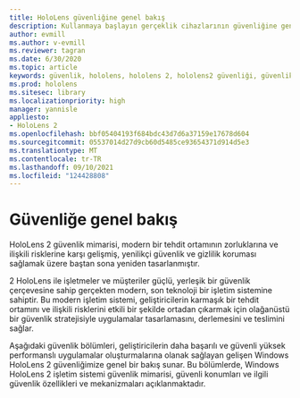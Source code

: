 ```yaml
---
title: HoloLens güvenliğine genel bakış
description: Kullanmaya başlayın gerçeklik cihazlarının güvenliğine genel HoloLens genel bakış sunar.
author: evmill
ms.author: v-evmill
ms.reviewer: tagran
ms.date: 6/30/2020
ms.topic: article
keywords: güvenlik, hololens, hololens 2, hololens2 güvenliği, güvenlik genel bakış
ms.prod: hololens
ms.sitesec: library
ms.localizationpriority: high
manager: yannisle
appliesto:
- HoloLens 2
ms.openlocfilehash: bbf05404193f684bdc43d7d6a37159e17678d604
ms.sourcegitcommit: 05537014d27d9cb60d5485ce93654371d914d5e3
ms.translationtype: MT
ms.contentlocale: tr-TR
ms.lasthandoff: 09/10/2021
ms.locfileid: "124428808"
---
```

# <a name="security-overview"></a>Güvenliğe genel bakış

HoloLens 2 güvenlik mimarisi, modern bir tehdit ortamının zorluklarına ve ilişkili risklerine karşı gelişmiş, yenilikçi güvenlik ve gizlilik koruması sağlamak üzere baştan sona yeniden tasarlanmıştır.

2 HoloLens ile işletmeler ve müşteriler güçlü, yerleşik bir güvenlik çerçevesine sahip gerçekten modern, son teknoloji bir işletim sistemine sahiptir. Bu modern işletim sistemi, geliştiricilerin karmaşık bir tehdit ortamını ve ilişkili risklerini etkili bir şekilde ortadan çıkarmak için olağanüstü bir güvenlik stratejisiyle uygulamalar tasarlamasını, derlemesini ve teslimini sağlar. 

Aşağıdaki güvenlik bölümleri, geliştiricilerin daha başarılı ve güvenli yüksek performanslı uygulamalar oluşturmalarına olanak sağlayan gelişen Windows HoloLens 2 güvenliğimize genel bir bakış sunar. Bu bölümlerde, Windows HoloLens 2 işletim sistemi güvenlik mimarisi, güvenli konumları ve ilgili güvenlik özellikleri ve mekanizmaları açıklanmaktadır.
